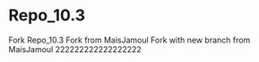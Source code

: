 # Repo_10.3
Fork Repo_10.3
Fork from MaisJamoul
Fork with new branch from MaisJamoul 222222222222222222
